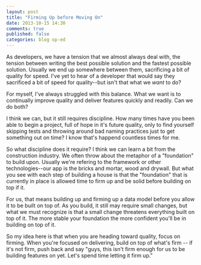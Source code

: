 ```yaml
---
layout: post
title: "Firming Up before Moving On"
date: 2013-10-15 14:30
comments: true
published: false
categories: blog op-ed
---
```


As developers, we have a tension that we almost always deal with, the tension between writing the best possible solution and the fastest possible solution.  Usually we end up somewhere between them, sacrificing a bit of quality for speed.  I've yet to hear of a developer that would say they sacrificed a bit of speed for quality--but isn't that what we *want* to do?

For myself, I've always struggled with this balance.  What we want is to continually improve quality and deliver features quickly and readily.  Can we do both? 

I think we can, but it still requires discipline.  How many times have you been able to begin a project, full of hope in it's future quality, only to find yourself skipping tests and throwing around bad naming practices just to get something out on time?  I know that's happend countless times for me.  

So what discipline does it require?  I think we can learn a bit from the construction industry.  We often throw about the metaphor of a "foundation" to build upon.  Usually we're refering to the framework or other technologies--our app is the bricks and mortar, wood and drywall.  But what you see with each step of building a house is that the "foundation" that is currently in place is allowed time to firm up and be solid before building on top if it.

For us, that means building up and firming up a data model before you allow it to be built on top of.  As you build, it still may require small changes, but what we must recognize is that a small change threatens everything built on top of it.  The more stable your foundation the more confident you'll be in building on top of it.

So my idea here is that when you are heading toward quality, focus on firming.  When you're focused on delivering, build on top of what's firm -- if it's not firm, push back and say "guys, this isn't firm enough for us to be building features on yet.  Let's spend time letting it firm up."
